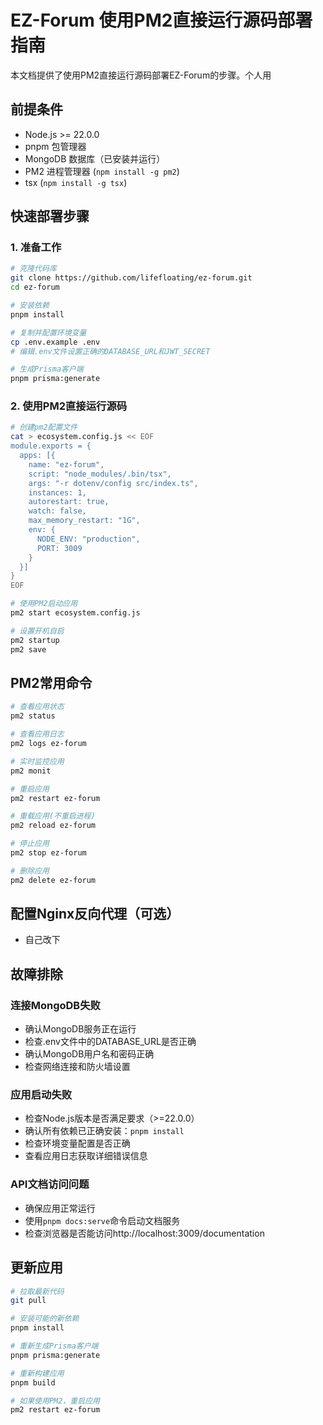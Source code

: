 # EZ-Forum 使用PM2直接运行源码部署指南

本文档提供了使用PM2直接运行源码部署EZ-Forum的步骤。个人用

## 前提条件

- Node.js >= 22.0.0
- pnpm 包管理器
- MongoDB 数据库（已安装并运行）
- PM2 进程管理器 (`npm install -g pm2`)
- tsx (`npm install -g tsx`)

## 快速部署步骤

### 1. 准备工作

```bash
# 克隆代码库
git clone https://github.com/lifefloating/ez-forum.git
cd ez-forum

# 安装依赖
pnpm install

# 复制并配置环境变量
cp .env.example .env
# 编辑.env文件设置正确的DATABASE_URL和JWT_SECRET

# 生成Prisma客户端
pnpm prisma:generate
```

### 2. 使用PM2直接运行源码

```bash
# 创建pm2配置文件
cat > ecosystem.config.js << EOF
module.exports = {
  apps: [{
    name: "ez-forum",
    script: "node_modules/.bin/tsx",
    args: "-r dotenv/config src/index.ts",
    instances: 1,
    autorestart: true,
    watch: false,
    max_memory_restart: "1G",
    env: {
      NODE_ENV: "production",
      PORT: 3009
    }
  }]
}
EOF

# 使用PM2启动应用
pm2 start ecosystem.config.js

# 设置开机自启
pm2 startup
pm2 save
```

## PM2常用命令

```bash
# 查看应用状态
pm2 status

# 查看应用日志
pm2 logs ez-forum

# 实时监控应用
pm2 monit

# 重启应用
pm2 restart ez-forum

# 重载应用(不重启进程)
pm2 reload ez-forum

# 停止应用
pm2 stop ez-forum

# 删除应用
pm2 delete ez-forum
```

## 配置Nginx反向代理（可选）
- 自己改下


## 故障排除

### 连接MongoDB失败

- 确认MongoDB服务正在运行
- 检查.env文件中的DATABASE_URL是否正确
- 确认MongoDB用户名和密码正确
- 检查网络连接和防火墙设置

### 应用启动失败

- 检查Node.js版本是否满足要求（>=22.0.0）
- 确认所有依赖已正确安装：`pnpm install`
- 检查环境变量配置是否正确
- 查看应用日志获取详细错误信息

### API文档访问问题

- 确保应用正常运行
- 使用`pnpm docs:serve`命令启动文档服务
- 检查浏览器是否能访问http://localhost:3009/documentation

## 更新应用

```bash
# 拉取最新代码
git pull

# 安装可能的新依赖
pnpm install

# 重新生成Prisma客户端
pnpm prisma:generate

# 重新构建应用
pnpm build

# 如果使用PM2，重启应用
pm2 restart ez-forum
```
